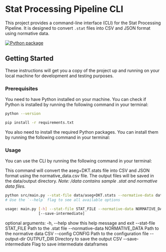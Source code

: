 # Stat Processing Pipeline CLI

This project provides a command-line interface (CLI) for the Stat Processing Pipeline. It is designed to convert `.stat` files into CSV and JSON format using normative data.

[![Python package](https://github.com/Project-Laminate/StatProcessingPipeline/actions/workflows/python-package.yml/badge.svg)](https://github.com/Project-Laminate/StatProcessingPipeline/actions/workflows/python-package.yml)

## Getting Started

These instructions will get you a copy of the project up and running on your local machine for development and testing purposes.

### Prerequisites

You need to have Python installed on your machine. You can check if Python is installed by running the following command in your terminal:

```sh
python --version

pip install -r requirements.txt
```

You also need to install the required Python packages. You can install them by running the following command in your terminal:

### Usage

You can use the CLI by running the following command in your terminal:

This command will convert the aseg+DKT.stats file into CSV and JSON format using the normative_data.csv file. The output files will be saved in the data/output directory.
_Note: /data contains sample .stat and normative data files._

```sh
python src/main.py --stat-file data/aseg+DKT.stats --normative-data data/normative_data.csv
# Use the `--help` flag to see all available options
```

```sh
usage: main.py [-h] --stat-file STAT_FILE --normative-data NORMATIVE_DATA [--config CONFIG] [--output-dir OUTPUT_DIR]
               [--save-intermediate]

```

optional arguments:
  -h, --help            show this help message and exit
  --stat-file STAT_FILE
                        Path to the .stat file
  --normative-data NORMATIVE_DATA
                        Path to the normative data CSV
  --config CONFIG       Path to the configuration file
  --output-dir OUTPUT_DIR
                        Directory to save the output CSV
  --save-intermediate   Flag to save intermediate dataframes


